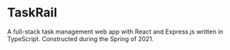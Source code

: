 # TaskRail
A full-stack task management web app with React and Express.js written in TypeScript.
Constructed during the Spring of 2021.   
 
